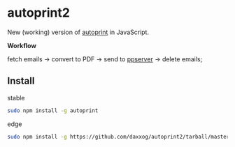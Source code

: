 autoprint2
====================

New (working) version of [autoprint](https://github.com/daxxog/autoprint) in JavaScript.

**Workflow**

fetch emails -> 
convert to PDF -> 
send to [ppserver](https://github.com/daxxog/ppserver) ->
delete emails;

Install
-------
stable
```bash
sudo npm install -g autoprint
```
edge
```bash
sudo npm install -g https://github.com/daxxog/autoprint2/tarball/master
```
